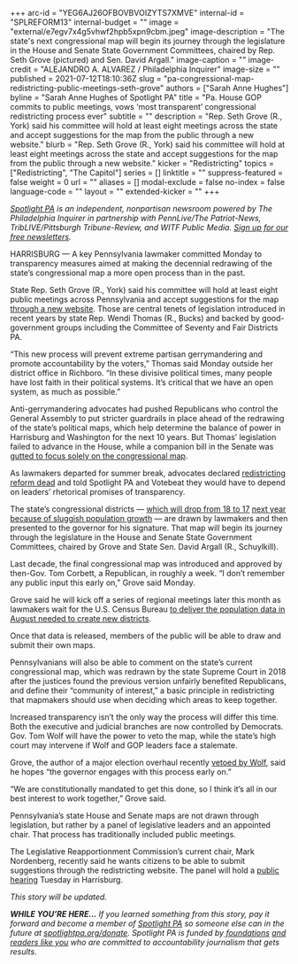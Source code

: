 +++
arc-id = "YEG6AJ26OFBOVBVOIZYTS7XMVE"
internal-id = "SPLREFORM13"
internal-budget = ""
image = "external/e7egv7x4g5vhwf2hpb5xpn9cbm.jpeg"
image-description = "The state's next congressional map will begin its journey through the legislature in the House and Senate State Government Committees, chaired by Rep. Seth Grove (pictured) and Sen. David Argall."
image-caption = ""
image-credit = "ALEJANDRO A. ALVAREZ / Philadelphia Inquirer"
image-size = ""
published = 2021-07-12T18:10:36Z
slug = "pa-congressional-map-redistricting-public-meetings-seth-grove"
authors = ["Sarah Anne Hughes"]
byline = "Sarah Anne Hughes of Spotlight PA"
title = "Pa. House GOP commits to public meetings, vows ‘most transparent’ congressional redistricting process ever"
subtitle = ""
description = "Rep. Seth Grove (R., York) said his committee will hold at least eight meetings across the state and accept suggestions for the map from the public through a new website."
blurb = "Rep. Seth Grove (R., York) said his committee will hold at least eight meetings across the state and accept suggestions for the map from the public through a new website."
kicker = "Redistricting"
topics = ["Redistricting", "The Capitol"]
series = []
linktitle = ""
suppress-featured = false
weight = 0
url = ""
aliases = []
modal-exclude = false
no-index = false
language-code = ""
layout = ""
extended-kicker = ""
+++

<a href="https://www.spotlightpa.org/"><i>Spotlight PA</i></a><i> is an independent, nonpartisan newsroom powered by The Philadelphia Inquirer in partnership with PennLive/The Patriot-News, TribLIVE/Pittsburgh Tribune-Review, and WITF Public Media. </i><a href="https://www.spotlightpa.org/newsletters"><i>Sign up for our free newsletters</i></a><i>.</i>

HARRISBURG — A key Pennsylvania<b> </b>lawmaker committed Monday to transparency measures aimed at making the decennial redrawing of the state’s congressional map a more open process than in the past.

State<b> </b>Rep. Seth Grove (R., York) said his committee will hold at least eight public<b> </b>meetings across Pennsylvania and accept suggestions for the map <a href="http://www.paredistricting.com/">through a new website</a>. Those are central tenets of legislation introduced in recent years by state<b> </b>Rep. Wendi Thomas (R., Bucks) and backed by good-government groups including the Committee of Seventy and Fair Districts PA.

“This new process will prevent extreme partisan gerrymandering and promote accountability by the voters,” Thomas said Monday outside her district office in Richboro. “In these divisive political times, many people have lost faith in their political systems. It’s critical that we have an open system, as much as possible.”

<script src="https://www.spotlightpa.org/embed.js" async></script><div data-spl-embed-version="1" data-spl-src="https://www.spotlightpa.org/embeds/newsletter/"></div>

Anti-gerrymandering advocates had pushed Republicans who control the General Assembly to put stricter guardrails in place ahead of the redrawing of the state’s political maps, which help determine the balance of power in Harrisburg and Washington for the next 10 years. But Thomas’ legislation failed to advance in the House, while a companion bill in the Senate was <a href="https://www.spotlightpa.org/news/2021/06/pa-redistricting-congressional-legislative-guardrails/">gutted to focus solely on the congressional map</a>.

As lawmakers departed for summer break, advocates declared <a href="https://www.spotlightpa.org/news/2021/07/pa-redistricting-reform-dead-next-steps-2021/">redistricting reform dead</a> and told Spotlight PA and Votebeat they would have to depend on leaders’ rhetorical promises of transparency.

The state’s congressional districts — <a href="https://www.spotlightpa.org/news/2021/04/pa-us-house-seat-congressional-census-announcement-redistricting/">which will drop from 18 to 17</a> <a href="https://www.spotlightpa.org/news/2021/04/pa-us-house-seat-congressional-census-announcement-redistricting/">next year because of sluggish population growth</a> — are drawn by lawmakers and then presented to the governor for his signature. That map will begin its journey through the legislature in the House and Senate State Government Committees, chaired by Grove and State Sen. David Argall (R., Schuylkill).

Last decade, the final congressional map was introduced and approved by then-Gov. Tom Corbett, a Republican, in roughly a week. “I don’t remember any public input this early on,” Grove said Monday.

Grove said he will kick off a series of regional meetings later this month as lawmakers wait for the U.S. Census Bureau <a href="https://apnews.com/article/census-2020-courts-government-and-politics-bc46bd098e0d2234cd456d697f14a658">to deliver the population data in August needed to create new districts</a>.

Once that data is released, members of the public will be able to draw and submit their own maps.

Pennsylvanians will also be able to comment on the state’s current congressional map, which was redrawn by the state Supreme Court in 2018 after the justices found the previous version unfairly benefited Republicans, and define their “community of interest,” a basic principle in redistricting that mapmakers should use when deciding which areas to keep together.

Increased transparency isn’t the only way the process will differ this time. Both the executive and judicial branches are now controlled by Democrats. Gov. Tom Wolf will have the power to veto the map, while the state’s high court may intervene if Wolf and GOP leaders face a stalemate.


<script src="https://www.spotlightpa.org/embed.js" async></script><div data-spl-embed-version="1" data-spl-src="https://www.spotlightpa.org/embeds/donate/?teaser_text=If%20you%20learned%20something%20from%20this%20report%2C%20pay%20it%20forward%20and%20become%20a%20member%20of%20Spotlight%20PA%20so%20someone%20else%20can%20in%20the%20future."></div>

Grove, the author of a major election overhaul recently <a href="https://www.spotlightpa.org/news/2021/06/pa-election-overhaul-voter-id-wolf-veto/">vetoed by Wolf</a>, said he hopes “the governor engages with this process early on.”

“We are constitutionally mandated to get this done, so I think it’s all in our best interest to work together,” Grove said.

Pennsylvania’s state House and Senate maps are not drawn through legislation, but rather by a panel of legislative leaders and an appointed chair. That process has traditionally included public meetings.

The Legislative Reapportionment Commission’s current chair, Mark Nordenberg, recently said he wants citizens to be able to submit suggestions through the redistricting website. The panel will hold a <a href="https://www.redistricting.state.pa.us/commission/article/1044">public hearing</a> Tuesday in Harrisburg.

<i>This story will be updated.</i>

<i><b>WHILE YOU’RE HERE...</b></i><i> If you learned something from this story, pay it forward and become a member of </i><a href="https://www.spotlightpa.org/"><i>Spotlight PA</i></a><i> so someone else can in the future at </i><a href="http://spotlightpa.org/donate"><i>spotlightpa.org/donate</i></a><i>. Spotlight PA is funded by</i><a href="https://www.spotlightpa.org/support"><i> foundations</i></a><i> </i><a href="https://www.spotlightpa.org/support"><i>and readers like you</i></a><i> who are committed to accountability journalism that gets results.</i>
